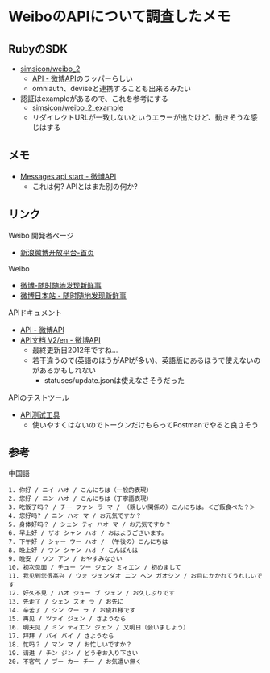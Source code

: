 # WeiboのAPIについて調査したメモ

## RubyのSDK

- [simsicon/weibo_2](https://github.com/simsicon/weibo_2)
  - [API - 微博API](https://open.weibo.com/wiki/API%E6%96%87%E6%A1%A3_V2)のラッパーらしい
  - omniauth、deviseと連携することも出来るみたい
- 認証はexampleがあるので、これを参考にする
  - [simsicon/weibo_2_example](https://github.com/simsicon/weibo_2_example)
  - リダイレクトURLが一致しないというエラーが出たけど、動きそうな感じはする

## メモ

- [Messages api start - 微博API](https://open.weibo.com/wiki/Messages_api_start)
  - これは何? APIとはまた別の何か?

## リンク

Weibo 開発者ページ

- [新浪微博开放平台-首页](https://open.weibo.com/index.php)

Weibo

- [微博-随时随地发现新鲜事](https://weibo.com/login.php)
- [微博日本站 - 随时随地发现新鲜事](https://jp.weibo.com/)

APIドキュメント

- [API - 微博API](https://open.weibo.com/wiki/API%E6%96%87%E6%A1%A3_V2)
- [API文档 V2/en - 微博API](https://open.weibo.com/wiki/API%E6%96%87%E6%A1%A3_V2/en#Comments_API)
  - 最終更新日2012年ですね...
  - 若干違うので(英語のほうがAPIが多い)、英語版にあるほうで使えないのがあるかもしれない
    - statuses/update.jsonは使えなさそうだった

APIのテストツール

- [API测试工具](https://open.weibo.com/tools/console)
  - 使いやすくはないのでトークンだけもらってPostmanでやると良さそう

## 参考

中国語

```text
1. 你好 / ニイ ハオ / こんにちは（一般的表現）
2. 您好 / ニン ハオ / こんにちは（丁寧語表現）
3. 吃饭了吗？ / チー ファン ラ マ / （親しい関係の）こんにちは。＜ご飯食べた？＞
4. 您好吗? / ニン ハオ マ / お元気ですか？
5. 身体好吗？ / シェン ティ ハオ マ / お元気ですか？
6. 早上好 / ザオ シャン ハオ / おはようございます。
7. 下午好 / シャー ウー ハオ / （午後の）こんにちは
8. 晩上好 / ワン シャン ハオ / こんばんは
9. 晩安 / ワン アン / おやすみなさい
10. 初次见面 / チュー ツー ジェン ミィエン / 初めまして
11. 我见到您很高兴 / ウォ ジェンダオ ニン ヘン ガオシン / お目にかかれてうれしいです
12. 好久不見 / ハオ ジュー ブ ジェン / お久しぶりです
13. 先走了 / シェン ズォ ラ / お先に
14. 辛苦了 / シン クー ラ / お疲れ様です
15. 再见 / ツァイ ジェン / さようなら
16. 明天见 / ミン ティエン ジェン / 又明日（会いましょう）
17. 拜拜 / バイ バイ / さようなら
18. 忙吗？ / マン マ / お忙しいですか？
19. 请进 / チン ジン / どうぞお入り下さい
20. 不客气 / ブー カー チー / お気遣い無く
```
